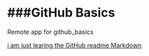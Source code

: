 ###GitHub Basics
=============

Remote app  for github_basics

[i am just learing the GitHub readme Markdown](http://www.gmail.com)

